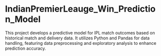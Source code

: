 # IndianPremierLeauge_Win_Prediction_Model
This project develops a predictive model for IPL match outcomes based on historical match and delivery data. It utilizes Python and Pandas for data handling, featuring data preprocessing and exploratory analysis to enhance prediction accuracy.
